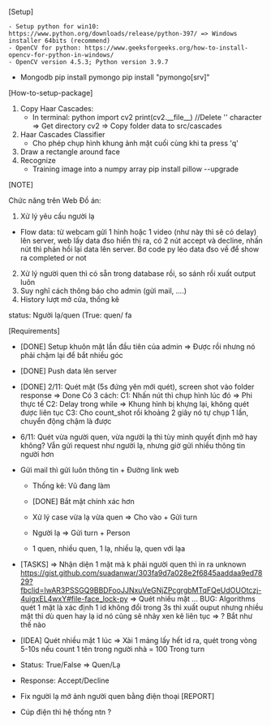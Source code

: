 [Setup]

    - Setup python for win10: https://www.python.org/downloads/release/python-397/ => Windows installer 64bits (recommend)
    - OpenCV for python: https://www.geeksforgeeks.org/how-to-install-opencv-for-python-in-windows/
    - OpenCV version 4.5.3; Python version 3.9.7

- Mongodb
  pip install pymongo
  pip install "pymongo[srv]"

[How-to-setup-package]

1. Copy Haar Cascades:
   - In terminal:
     python
     import cv2
     print(cv2.\_\_file\_\_) //Delete '\' character
     => Get directory cv2 => Copy folder data to src/cascades
2. Haar Cascades Classifier
   - Cho phép chụp hình khung ảnh mặt cuối cùng khi ta press 'q'
3. Draw a rectangle around face
4. Recognize
   - Training image into a numpy array
     pip install pillow --upgrade

[NOTE]

Chức năng trên Web Đồ án:

1. Xử lý yêu cầu người lạ

- Flow data: từ webcam gửi 1 hình hoặc 1 video (như này thì sẽ có delay) lên server, web lấy data đso hiển thị ra, có 2 nút accept và decline,
  nhấn nút thì phản hồi lại data lên server. Bơ code py léo data đso về để show ra completed or not

2. Xử lý người quen thì có sẵn trong database rồi, so sánh rồi xuất output luôn
3. Suy nghĩ cách thông báo cho admin (gửi mail, ....)
4. History lượt mở cửa, thống kê

status: Người lạ/quen (True: quen/ fa

[Requirements]

- [DONE] Setup khuôn mặt lần đầu tiên của admin => Được rồi nhưng nó phải chậm lại để bắt nhiều góc
- [DONE] Push data lên server
- [DONE] 2/11: Quét mặt (5s đứng yên mới quét), screen shot vào folder response
  => Done
  Có 3 cách:
  C1: Nhấn nút thì chụp hình lúc đó => Phi thực tế
  C2: Delay trong while => Khung hình bị khựng lại, không quét được liên tục
  C3: Cho count_shot rồi khoảng 2 giây nó tự chụp 1 lần, chuyển động chậm là được
- 6/11: Quét vừa người quen, vừa người lạ thì tùy mình quyết định mở hay không? Vẫn gửi request như người lạ, nhưng giờ gửi nhiều thông tin người hơn
- Gửi mail thì gửi luôn thông tin + Đường link web

  - Thống kê: Vũ đang làm
  - [DONE] Bắt mặt chính xác hơn

  - Xử lý case vừa lạ vừa quen => Cho vào + Gửi turn
  - Người lạ => Gửi turn + Person
  - 1 quen, nhiều quen, 1 lạ, nhiều lạ, quen với lạa

- [TASKS] => Nhận diện 1 mặt mà k phải người quen thì in ra unknown
  https://gist.github.com/suadanwar/303fa9d7a028e2f6845aaddaa9ed7829?fbclid=IwAR3PSSGQ9BBDFooJJNxuVeGNjZPcgrgbMTqFQeUdOUOtczj-4uigxEL4wxY#file-face_lock-py
  => Quét nhiều mặt ...
  BUG: Algorithms quét 1 mặt là xác định 1 id không đổi trong 3s thì xuất ouput nhưng nhiều mặt thì dù quen hay lạ id nó cũng sẽ nhảy xen kẽ liên tục => ? Bắt như thế nào
- [IDEA] Quét nhiều mặt 1 lúc
  => Xài 1 mảng lấy hết id ra, quét trong vòng 5-10s nếu count 1 tên trong người nhà = 100
  Trong turn

- Status: True/False => Quen/Lạ
- Response: Accept/Decline
- Fix người lạ mở ảnh người quen bằng điện thoại
  [REPORT]

- Cúp điện thì hệ thống ntn ?
